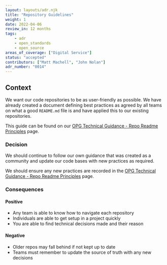 ```yaml
---
layout: layouts/adr.njk
title: "Repository Guidelines"
weight: 1
date: 2022-04-06
review_in: 12 months
tags:  
    - adr
    - open_standards
    - open_source
areas_of_coverage: ["Digital Service"]
status: "accepted"
contributors: ["Matt Machell", "John Nolan"]
adr_number: "0014"
---
```


## Context

We want our code repositories to be as user-friendly as possible. We have already created a document defining best practices as agreed by all teams on what a good `README.md` file is and have applied this to our existing repositories.

This guide can be found on our [OPG Technical Guidance - Repo Readme Principles](https://docs.opg.service.justice.gov.uk/documentation/guides/repo_principles.html#repo-readme-principles) page.

### Decision

We should continue to follow our own guidance that was created as a community and update our code bases with new practices as required.

We should ensure any new practices are recorded in the [OPG Technical Guidance - Repo Readme Principles](https://docs.opg.service.justice.gov.uk/documentation/guides/repo_principles.html#repo-readme-principles) page.

### Consequences

#### Positive

* Any team is able to know how to navigate each repository
* Individuals are able to get setup in a project quickly
* You are able to find technical decisions made and their reason

#### Negative

* Older repos may fall behind if not kept up to date
* Teams must remember to update the source of truth with any new decisions
